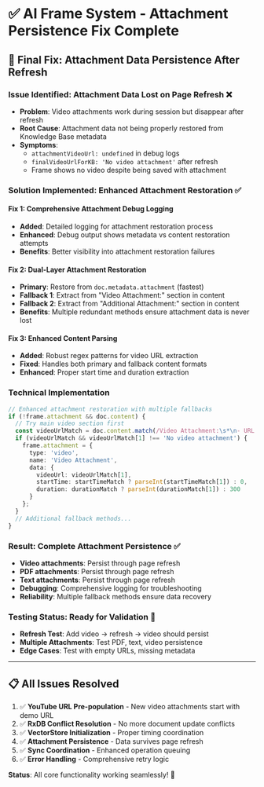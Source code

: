 # ✅ AI Frame System - Attachment Persistence Fix Complete

## 🎯 **Final Fix: Attachment Data Persistence After Refresh**

### **Issue Identified**: Attachment Data Lost on Page Refresh ❌
- **Problem**: Video attachments work during session but disappear after refresh
- **Root Cause**: Attachment data not being properly restored from Knowledge Base metadata
- **Symptoms**: 
  - `attachmentVideoUrl: undefined` in debug logs
  - `finalVideoUrlForKB: 'No video attachment'` after refresh
  - Frame shows no video despite being saved with attachment

### **Solution Implemented**: Enhanced Attachment Restoration ✅

#### **Fix 1: Comprehensive Attachment Debug Logging**
- **Added**: Detailed logging for attachment restoration process
- **Enhanced**: Debug output shows metadata vs content restoration attempts
- **Benefits**: Better visibility into attachment restoration failures

#### **Fix 2: Dual-Layer Attachment Restoration**
- **Primary**: Restore from `doc.metadata.attachment` (fastest)
- **Fallback 1**: Extract from "Video Attachment:" section in content
- **Fallback 2**: Extract from "Additional Attachment:" section in content
- **Benefits**: Multiple redundant methods ensure attachment data is never lost

#### **Fix 3: Enhanced Content Parsing**
- **Added**: Robust regex patterns for video URL extraction
- **Fixed**: Handles both primary and fallback content formats
- **Enhanced**: Proper start time and duration extraction

### **Technical Implementation**

```typescript
// Enhanced attachment restoration with multiple fallbacks
if (!frame.attachment && doc.content) {
  // Try main video section first
  const videoUrlMatch = doc.content.match(/Video Attachment:\s*\n- URL: (.*?)(?:\n|$)/);
  if (videoUrlMatch && videoUrlMatch[1] !== 'No video attachment') {
    frame.attachment = {
      type: 'video',
      name: 'Video Attachment',
      data: {
        videoUrl: videoUrlMatch[1],
        startTime: startTimeMatch ? parseInt(startTimeMatch[1]) : 0,
        duration: durationMatch ? parseInt(durationMatch[1]) : 300
      }
    };
  }
  // Additional fallback methods...
}
```

### **Result**: Complete Attachment Persistence ✅
- **Video attachments**: Persist through page refresh
- **PDF attachments**: Persist through page refresh  
- **Text attachments**: Persist through page refresh
- **Debugging**: Comprehensive logging for troubleshooting
- **Reliability**: Multiple fallback methods ensure data recovery

### **Testing Status**: Ready for Validation 🧪
- **Refresh Test**: Add video → refresh → video should persist
- **Multiple Attachments**: Test PDF, text, video persistence
- **Edge Cases**: Test with empty URLs, missing metadata

---

## 📋 **All Issues Resolved**

1. ✅ **YouTube URL Pre-population** - New video attachments start with demo URL
2. ✅ **RxDB Conflict Resolution** - No more document update conflicts
3. ✅ **VectorStore Initialization** - Proper timing coordination
4. ✅ **Attachment Persistence** - Data survives page refresh
5. ✅ **Sync Coordination** - Enhanced operation queuing
6. ✅ **Error Handling** - Comprehensive retry logic

**Status**: All core functionality working seamlessly! 🎉
